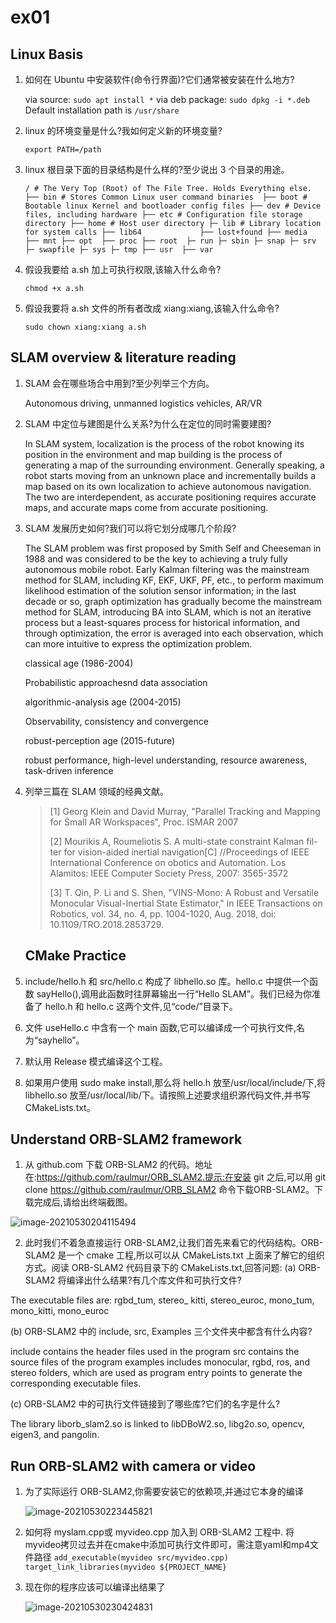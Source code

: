 # ex01

## Linux Basis

1. 如何在 Ubuntu 中安装软件(命令行界面)?它们通常被安装在什么地方?

   via source: `sudo apt install *`
   via deb package: `sudo dpkg -i *.deb`
   Default installation path is `/usr/share`

2. linux 的环境变量是什么?我如何定义新的环境变量?

   `export PATH=/path`

3. linux 根目录下面的目录结构是什么样的?至少说出 3 个目录的用途。

   `/ # The Very Top (Root) of The File Tree. Holds Everything else.
   ├── bin # Stores Common Linux user command binaries 
   ├── boot # Bootable linux Kernel and bootloader config files
   ├── dev # Device files, including hardware
   ├── etc # Configuration file storage directory
   ├── home # Host user directory
   ├─ lib # Library location for system calls
   ├── lib64			
   ├── lost+found
   ├── media 
   ├── mnt
   ├── opt 
   ├── proc
   ├── root 
   ├─ run
   ├─ sbin
   ├─ snap
   ├─ srv
   ├─ swapfile
   ├─ sys
   ├─ tmp
   ├── usr 
   ├── var `

4. 假设我要给 a.sh 加上可执行权限,该输入什么命令?

   `chmod +x a.sh` 

5. 假设我要将 a.sh 文件的所有者改成 xiang:xiang,该输入什么命令?

   `sudo chown xiang:xiang a.sh`

## SLAM overview & literature reading

1. SLAM 会在哪些场合中用到?至少列举三个方向。

   Autonomous driving, unmanned logistics vehicles, AR/VR

2. SLAM 中定位与建图是什么关系?为什么在定位的同时需要建图?

   In SLAM system, localization is the process of the robot knowing its position in the environment and map building is the process of generating a map of the surrounding environment. Generally speaking, a robot starts moving from an unknown place and incrementally builds a map based on its own localization to achieve autonomous navigation. The two are interdependent, as accurate positioning requires accurate maps, and accurate maps come from accurate positioning.

3. SLAM 发展历史如何?我们可以将它划分成哪几个阶段?

   The SLAM problem was first proposed by Smith Self and Cheeseman in 1988 and was considered to be the key to achieving a truly fully autonomous mobile robot. Early Kalman filtering was the mainstream method for SLAM, including KF, EKF, UKF, PF, etc., to perform maximum likelihood estimation of the solution sensor information; in the last decade or so, graph optimization has gradually become the mainstream method for SLAM, introducing BA into SLAM, which is not an iterative process but a least-squares process for historical information, and through optimization, the error is averaged into each observation, which can more intuitive to express the optimization problem.

   classical age (1986-2004)

   Probabilistic approachesnd data association

   algorithmic-analysis age (2004-2015)

   Observability, consistency and convergence

   robust-perception age (2015-future)

   robust performance, high-level understanding, resource awareness, task-driven inference

4. 列举三篇在 SLAM 领域的经典文献。

   > [1] Georg Klein and David Murray, "Parallel Tracking and Mapping for Small AR Workspaces", Proc. ISMAR 2007
   >
   > [2] Mourikis A, Roumeliotis S. A multi-state constraint Kalman fil-ter for vision-aided inertial navigation[C] //Proceedings of IEEE International Conference on obotics and Automation. Los Alamitos: IEEE Computer Society Press, 2007: 3565-3572
   >
   > [3]  T. Qin, P. Li and S. Shen, "VINS-Mono: A Robust and Versatile Monocular Visual-Inertial State Estimator," in IEEE Transactions on Robotics, vol. 34, no. 4, pp. 1004-1020, Aug. 2018, doi: 10.1109/TRO.2018.2853729.

   ## CMake Practice

1. include/hello.h 和 src/hello.c 构成了 libhello.so 库。hello.c 中提供一个函数 sayHello(),调用此函数时往屏幕输出一行“Hello SLAM”。我们已经为你准备了 hello.h 和 hello.c 这两个文件,见“code/”目录下。
2. 文件 useHello.c 中含有一个 main 函数,它可以编译成一个可执行文件,名为“sayhello”。
3. 默认用 Release 模式编译这个工程。
4. 如果用户使用 sudo make install,那么将 hello.h 放至/usr/local/include/下,将 libhello.so 放至/usr/local/lib/下。请按照上述要求组织源代码文件,并书写 CMakeLists.txt。

## Understand ORB-SLAM2 framework

1. 从 github.com 下载 ORB-SLAM2 的代码。地址在:https://github.com/raulmur/ORB_SLAM2.提示:在安装 git 之后,可以用 git clone https://github.com/raulmur/ORB_SLAM2 命令下载ORB-SLAM2。下载完成后,请给出终端截图。

  ![image-20210530204115494](/home/lwh/.config/Typora/typora-user-images/image-20210530204115494.png)

2. 此时我们不着急直接运行 ORB-SLAM2,让我们首先来看它的代码结构。ORB-SLAM2 是一个
  cmake 工程,所以可以从 CMakeLists.txt 上面来了解它的组织方式。阅读 ORB-SLAM2 代码目录下的 CMakeLists.txt,回答问题:
  (a) ORB-SLAM2 将编译出什么结果?有几个库文件和可执行文件?

  The executable files are: rgbd_tum, stereo_
  kitti, stereo_euroc, mono_tum, mono_kitti, mono_euroc

  (b) ORB-SLAM2 中的 include, src, Examples 三个文件夹中都含有什么内容?

  include contains the header files used in the program
  src contains the source files of the program
  examples includes monocular, rgbd, ros, and stereo folders, which are used as program entry points to generate the corresponding executable files.

  (c) ORB-SLAM2 中的可执行文件链接到了哪些库?它们的名字是什么?

  The library liborb_slam2.so is linked to libDBoW2.so, libg2o.so, opencv, eigen3, and pangolin.

## Run ORB-SLAM2 with camera or video



1. 为了实际运行 ORB-SLAM2,你需要安装它的依赖项,并通过它本身的编译

   ![image-20210530223445821](/home/lwh/.config/Typora/typora-user-images/image-20210530223445821.png)

2. 如何将 myslam.cpp或 myvideo.cpp 加入到 ORB-SLAM2 工程中.
   将myvideo拷贝过去并在cmake中添加可执行文件即可，需注意yaml和mp4文件路径
   `add_executable(myvideo src/myvideo.cpp)`
   `target_link_libraries(myvideo ${PROJECT_NAME}`  

3. 现在你的程序应该可以编译出结果了

   ![image-20210530230424831](/home/lwh/.config/Typora/typora-user-images/image-20210530230424831.png)